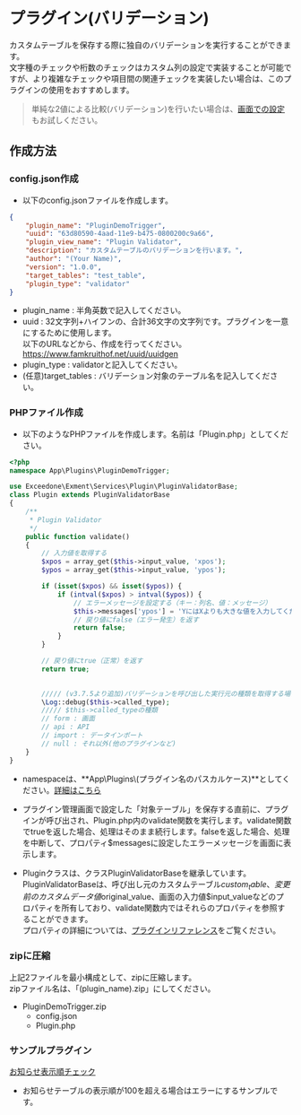 # プラグイン(バリデーション)
カスタムテーブルを保存する際に独自のバリデーションを実行することができます。  
文字種のチェックや桁数のチェックはカスタム列の設定で実装することが可能ですが、より複雑なチェックや項目間の関連チェックを実装したい場合は、このプラグインの使用をおすすめします。

> 単純な2値による比較(バリデーション)を行いたい場合は、[画面での設定](/ja/table?id=_2つの列を比較)もお試しください。

## 作成方法

### config.json作成
- 以下のconfig.jsonファイルを作成します。  

~~~ json
{
    "plugin_name": "PluginDemoTrigger",
    "uuid": "63d80590-4aad-11e9-b475-0800200c9a66",
    "plugin_view_name": "Plugin Validator",
    "description": "カスタムテーブルのバリデーションを行います。",
    "author": "(Your Name)",
    "version": "1.0.0",
    "target_tables": "test_table",
    "plugin_type": "validator"
}
~~~

- plugin_name : 半角英数で記入してください。
- uuid : 32文字列+ハイフンの、合計36文字の文字列です。プラグインを一意にするために使用します。  
以下のURLなどから、作成を行ってください。  
https://www.famkruithof.net/uuid/uuidgen
- plugin_type : validatorと記入してください。  
- (任意)target_tables : バリデーション対象のテーブル名を記入してください。  


### PHPファイル作成
- 以下のようなPHPファイルを作成します。名前は「Plugin.php」としてください。

~~~ php
<?php
namespace App\Plugins\PluginDemoTrigger;

use Exceedone\Exment\Services\Plugin\PluginValidatorBase;
class Plugin extends PluginValidatorBase
{
    /**
     * Plugin Validator
     */
    public function validate()
    {
        // 入力値を取得する
        $xpos = array_get($this->input_value, 'xpos');
        $ypos = array_get($this->input_value, 'ypos');

        if (isset($xpos) && isset($ypos)) {
            if (intval($xpos) > intval($ypos)) {
                // エラーメッセージを設定する（キー：列名、値：メッセージ）
                $this->messages['ypos'] = 'YにはXよりも大きな値を入力してください。';
                // 戻り値にfalse（エラー発生）を返す
                return false;
            }
        }

        // 戻り値にtrue（正常）を返す
        return true;

        
        ///// (v3.7.5より追加)バリデーションを呼び出した実行元の種類を取得する場合。特定の呼び出し方でのみバリデーションを実施する場合などにご利用ください
        \Log::debug($this->called_type);
        ///// $this->called_typeの種類
        // form : 画面
        // api : API
        // import : データインポート
        // null : それ以外(他のプラグインなど)
    }
}
~~~

- namespaceは、**App\Plugins\\(プラグイン名のパスカルケース)**としてください。[詳細はこちら](/ja/plugin_quickstart#プラグイン名のnamespace)

- プラグイン管理画面で設定した「対象テーブル」を保存する直前に、プラグインが呼び出され、Plugin.php内のvalidate関数を実行します。validate関数でtrueを返した場合、処理はそのまま続行します。falseを返した場合、処理を中断して、プロパティ$messagesに設定したエラーメッセージを画面に表示します。  

- Pluginクラスは、クラスPluginValidatorBaseを継承しています。  
PluginValidatorBaseは、呼び出し元のカスタムテーブル$custom_table、変更前のカスタムデータ値$original_value、画面の入力値$input_valueなどのプロパティを所有しており、validate関数内ではそれらのプロパティを参照することができます。  
プロパティの詳細については、[プラグインリファレンス](/ja/plugin_reference.md)をご覧ください。  

### zipに圧縮
上記2ファイルを最小構成として、zipに圧縮します。  
zipファイル名は、「(plugin_name).zip」にしてください。  
- PluginDemoTrigger.zip
    - config.json
    - Plugin.php


### サンプルプラグイン
[お知らせ表示順チェック](https://exment.net/downloads/sample/plugin/PluginValidatorTest.zip)  
- お知らせテーブルの表示順が100を超える場合はエラーにするサンプルです。  

